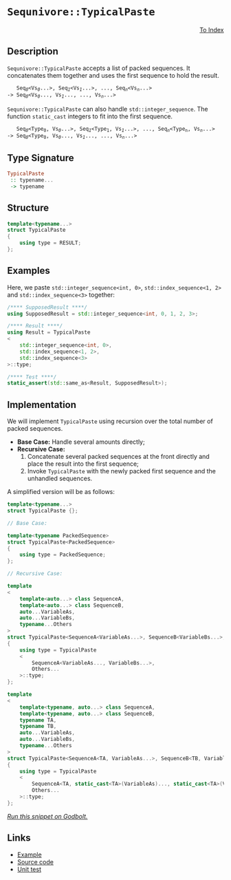 <!-- Copyright 2024 Feng Mofan
SPDX-License-Identifier: Apache-2.0 -->

# `Sequnivore::TypicalPaste`

<p style='text-align: right;'><a href="../../../facilities/metafunctions.md#sequnivore-typical-paste">To Index</a></p>

## Description

`Sequnivore::TypicalPaste` accepts a list of packed sequences.
It concatenates them together and uses the first sequence to hold the result.

<pre><code>   Seq<sub><i>0</i></sub>&lt;Vs<sub><i>0</i></sub>...&gt;, Seq<sub><i>1</i></sub>&lt;Vs<sub><i>1</i></sub>...&gt;, ..., Seq<sub><i>n</i></sub>&lt;Vs<sub><i>n</i></sub>...&gt;
-> Seq<sub><i>0</i></sub>&lt;Vs<sub><i>0</i></sub>..., Vs<sub><i>1</i></sub>..., ..., Vs<sub><i>n</i></sub>...></code></pre>

`Sequnivore::TypicalPaste` can also handle `std::integer_sequence`. The function `static_cast` integers to fit into the first sequence.

<pre><code>   Seq<sub><i>0</i></sub>&lt;Type<sub>0</sub>, Vs<sub><i>0</i></sub>...&gt;, Seq<sub><i>1</i></sub>&lt;Type<sub>1</sub>, Vs<sub><i>1</i></sub>...&gt;, ..., Seq<sub><i>n</i></sub>&lt;Type<sub>n</sub>, Vs<sub><i>n</i></sub>...&gt;
-> Seq<sub><i>0</i></sub>&lt;Type<sub>0</sub>, Vs<sub><i>0</i></sub>..., Vs<sub><i>1</i></sub>..., ..., Vs<sub><i>n</i></sub>...></code></pre>

## Type Signature

```Haskell
TypicalPaste
 :: typename...
 -> typename
```

## Structure

```C++
template<typename...>
struct TypicalPaste
{
    using type = RESULT;
};
```

## Examples

Here, we paste `std::integer_sequence<int, 0>`,  `std::index_sequence<1, 2>` and `std::index_sequence<3>` together:

```C++
/**** SupposedResult ****/
using SupposedResult = std::integer_sequence<int, 0, 1, 2, 3>;

/**** Result ****/
using Result = TypicalPaste
<
    std::integer_sequence<int, 0>, 
    std::index_sequence<1, 2>,
    std::index_sequence<3>
>::type;

/**** Test ****/
static_assert(std::same_as<Result, SupposedResult>);
```

## Implementation

We will implement `TypicalPaste` using recursion over the total number of packed sequences.

- **Base Case:** Handle several amounts directly;
- **Recursive Case:**
  1. Concatenate several packed sequences at the front directly and place the result into the first sequence;
  2. Invoke `TypicalPaste` with the newly packed first sequence and the unhandled sequences.

A simplified version will be as follows:

```C++
template<typename...>
struct TypicalPaste {};

// Base Case:

template<typename PackedSequence>
struct TypicalPaste<PackedSequence>
{
    using type = PackedSequence;
};

// Recursive Case:

template
<
    template<auto...> class SequenceA,
    template<auto...> class SequenceB,
    auto...VariableAs, 
    auto...VariableBs,
    typename...Others
>
struct TypicalPaste<SequenceA<VariableAs...>, SequenceB<VariableBs...>, Others...>
{
    using type = TypicalPaste
    <
        SequenceA<VariableAs..., VariableBs...>,
        Others...
    >::type;
};

template
<
    template<typename, auto...> class SequenceA,
    template<typename, auto...> class SequenceB,
    typename TA,
    typename TB,
    auto...VariableAs, 
    auto...VariableBs,
    typename...Others
>
struct TypicalPaste<SequenceA<TA, VariableAs...>, SequenceB<TB, VariableBs...>, Others...>
{
    using type = TypicalPaste
    <
        SequenceA<TA, static_cast<TA>(VariableAs)..., static_cast<TA>(VariableBs)...>,
        Others...
    >::type;
};
```

[*Run this snippet on Godbolt.*](https://godbolt.org/#z:OYLghAFBqd5QCxAYwPYBMCmBRdBLAF1QCcAaPECAMzwBtMA7AQwFtMQByARg9KtQYEAysib0QXACx8BBAKoBnTAAUAHpwAMvAFYTStJg1DIApACYAQuYukl9ZATwDKjdAGFUtAK4sGIAKwAzKSuADJ4DJgAcj4ARpjEIADswQAOqAqETgwe3r4BaRlZAuGRMSzxiSm2mPaOAkIETMQEuT5%2BQTV12Y3NBKXRcQnJwQpNLW35nWN9A%2BWVIwCUtqhexMjsHAD0AFR7%2BweHR/tbJhoAgrv7ANQAkiyp9GyCTPUM1wenF1fHv8df5zO5wImAeBhBJkCbgIAE9UoxWJgAHQoyHYIFjYheBzXAAqcLwoloyiYY0w1xMSSsSQAIpCrBcgVsttcLKTyW52SAgUCQWDXphIdC4Qi2NcScgANaYdBCTAARy8jA2aIxBCxOPxqUJYhJZKFEulsoVSoYKsC6MZVKB11t1y8mSM11h8IpgRp4qYUplcsVysFgQZgNp9J53xZACVMMg1pkAG4crlh4Ggx4CnlQm12vlpiFQpheIgopFo67IAwKBTXX2mjbnUhZ2058EBzmF1DF0vl0lVmv%2BmyN64FosogBqzTwTFi9HOClIFIudqH7eL4%2BIk%2BnmAsc8HLtFyJRAHkCAgEgoM5bZ%2BrsQQ8QSiXq824%2B2bMICoWuNzOFJ2LfOXxsVgfhOU70Nuv7YPOx6nsQP6ohaPLWoudoOhEwDOiKboelqOrEqSELIbaQqDkuAFvkKn6gW%2BcFIvOlGbuB8GQSRdrQWenaEW62AgCAe6hladKBsmzbpoymacSJT57swbDzsOHZMWWFa9ia/r1ruqYtkK0mInJK6Kd2lbVqpr4DhJIoyeSuLqeZ8KWXiZnnEu8mriBm6zvOg4uWOblgTutn7sWbGwReaoareOEPvhrZke%2BbjWXRvnURB/4mYBQq4jY1z0X5KXXMFNGqlaQZLqhTp7lhd7alF%2BqccRnGkWl5FQgl1wzI4yAAPqiGMGXvtgEA5dRizFvO7WEt1%2BF9Wig1JduI1MQ2DWsSe7GonVFo8XxQkCfxgLfH8vwAj8OzXNgqisI85KfEyh3/Mm5iBBE5ZeFgbpuGgr6pAQ54IYyZhPWa3hvUKhZ0IQMJFftlwHNWXipOkSjoFGCheLQt43RcZXoUI8OIzKKNo7ekIemM6A8REILAAknVKH6r5CpT84aPOXDzmY86BKqO3Qyd1yE%2BjHwnEC2P85gqOCyTVW4Y%2BgpiW4g5kxTgiYNTxC001jOCMzaKeZxSsgBEWCqBr9Pmm4bPXGYuuKwQ5OGwwxum7WrZc39/VbSKe23TcuLixjwsXONXU9gkBAQAbCiIp1pJCgLBD/njGQE%2BLRNoos9IcMstCcP4vB%2BBwWikKgnAK5Y1htas6zko9PCkAQmhZ8skoBJISIaAAHGYZgAJw91w/idx3XBJEk0g5xwki8CwEgaCzBdFyXHC8AoIAsw3hdZ6QcCwDAiAgKsBCpIW5CUGgDx0AkUSIpwqgdwAbAAtPfkjXMAyDINcUhImYvAyoQJA8DkzZvwQQIgxDsCkDIQQigVDqE3qQXQbMADuxAmCpE4DwbOud86N2LpwQ8hZj63lQFQa4d8n4vzfh/L%2BbczDXAgB4C%2B9BiAUgBlwRYvAN5aGWBAJA59tQsNPhAARl9EjACkBzGg6MzyUFiHg2IERmgwkwbwRRzBiAwkPLEbQ0YN513Ps8Agh4GC0BUQgrAsQvDAE5LQWgq9uC8CwCwQwwBxAWLwMQPReAEwOKLpgVQ0ZCybDrpTWoeDaB4FiGgzRHgsB4PVHgGejjSAJmILEZONJQSuMiUYRuywqAGGAAoUceBMDIMPHZVR0DhBEkgdIUB8glBqDwUg/QriUDWGsPoKJq9IDLFQN9bIDjH5kxJqYculgzCLzSeuLAfSIDLDsN45wEBXCTD8GzMIERBgVGGGzRGxQcieHaHoQ5bw5hDESGzZZDgejjFaCc/INzagrIYL0Foly9nXNsA8jZegZifJ2fMfZSyq4bAkNgjgedSAL14EvchD9n6v3fp/b%2B9CIC4AAaw2unD675OWKeJgWBEiLNIC3SQgQkQ90CGPDQkgzCSHvnPfw98e76E4FPUgM9AhcCRPfLg98O492HvffwkgB40vvrCvBS8V5r3xZvXhe8%2BEHyISfCgIjUDMKvjfDgzQWBxiSI/JgSlXFfx7kiPl/j8BEDmXoRp4DxBQMabAlpCDdAc1Qeg1RUKYVwvwRwQhR9CzXFIYiyhr9uxOi4Ja61DCmGCISGwwIZg8XcK3qq0RQjNXZuGNGiR/cWbSJBLBORCilGaOqeo5R2jdEOGqYYxgxjTHmKLpY6xtj7HVOcTkzY7bPHeN8XggJQSQTVLCRPIukTonKLif2rh65kl1zSRkpQWSXFGFyaAJVfAiklLKRUqpKTHV1IkA02Qbr4FF09e0vJEyrCWB6bEBZAyhkCBGWM90D7rDTPhbMoB4t4BLNeXc1Z6ynmbJCI7L5CwDlFDeP8%2BDmQLnAquQC0DbwPmPLyFB25WGHmwf2b8voSGSNArKOhjhKw1gQuoxPf1srOARuRWamNcb24MKxXalNHCuEEtIESkllAoVcp5Za%2BlSR/A91HoEBlTKJUyoQXK2wCqM3KvgKqw%2BxDhF5uINfNgnADVUJYAoOMn84yxqRC2MYf9bWAOATUp19SalXtaSAYI3qMGOL9bg5TBD1UkLIaoEzZmLNWZs7eRh2qk04oBoEdN%2BTt78Ji2I3TqWWEgHMwjTqlme6dUi51ELDS6CltXhAeRCCa1VpSdVrROi9GNu1UYkxZi8EdpsWIbtKTe1boXaQfAXi7nDoQaOmM46UmToiVEmJMJ50JKXdU1dmTslbrQklwpTBimlPKZUxg1TT0QPPa55p16dAebvcYLpT6Z2vuLu%2BhgDithKx/VMmZCQ5lAf6V0N5LhHZke2ZR75ZyEPZDI%2Bc7IRGfn4fuaRyDGHugNEI2h4HNy/nw7R7MFHcGwW0cgb5pTi9mPFeuKZ8z1w8vWYFGMLj9m4u8sS0qwlmBiXDDJRPMTIBe5IkCIEfwg8JVz150kIVhP4WcHlevATFL/DUpHkkOeHdJD9y4F3Mw0qJ6BD80T5eiqeFQt/mLwN/GmepLPNkEAkggA%3D%3D%3D)

## Links

- [Example](../../../code/facilities/metafunctions/roadrivore/typical_paste/implementation.hpp)
- [Source code](../../../../conceptrodon/sequnivore/paste.hpp)
- [Unit test](../../../../tests/unit/metafunctions/sequnivore/typical_paste.test.hpp)
